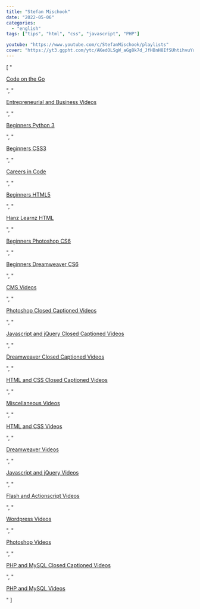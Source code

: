 ```yaml
---
title: "Stefan Mischook"
date: "2022-05-06"
categories:
  - "english"
tags: ["tips", "html", "css", "javascript", "PHP"]

youtube: "https://www.youtube.com/c/StefanMischook/playlists"
cover: "https://yt3.ggpht.com/ytc/AKedOLSgW_aGg8k7d_JfHBnH8IfSUhtihvuYou022S1vbA=s88-c-k-c0x00ffffff-no-rj"
---
```


[
"<p><a href='https://www.youtube.com/watch?v=6JjkE6h_FtY&list=PL4WWE_tMSca15w8URvKp-A61L_N_Cn1NL'>Code on the Go</a></p>",
"<p><a href='https://www.youtube.com/watch?v=kCC3bmchEW0&list=PL4WWE_tMSca0_FZw8jYboynRezxgIS0v3'>Entrepreneurial and Business Videos</a></p>",
"<p><a href='https://www.youtube.com/watch?v=CwhhTr5EJsA&list=PL4WWE_tMSca2EMskQYibO2iyZShYuClxE'>Beginners Python 3</a></p>",
"<p><a href='https://www.youtube.com/watch?v=CfyafrlGRzE&list=PL4WWE_tMSca2Oh4MEAfzLU6T7_yWmg0qY'>Beginners CSS3</a></p>",
"<p><a href='https://www.youtube.com/watch?v=4SXeCXeNEbY&list=PL4WWE_tMSca2iCyc0qgkxXHIVV6Yt_vVf'>Careers in Code</a></p>",
"<p><a href='https://www.youtube.com/watch?v=dIik9qnnSQA&list=PL4WWE_tMSca2ud8vp2cdtLsv3yADiJPiR'>Beginners HTML5</a></p>",
"<p><a href='https://www.youtube.com/watch?v=ygNvIQbv1Hs&list=PL4WWE_tMSca1th-fqUt-1jPzLXi8nXCjn'>Hanz Learnz HTML</a></p>",
"<p><a href='https://www.youtube.com/watch?v=iakuuv5Qk7w&list=PL4WWE_tMSca2mUdsmW_bxqKUAnG4wz8e_'>Beginners Photoshop CS6</a></p>",
"<p><a href='https://www.youtube.com/watch?v=7n-HD9QtcDs&list=PL4WWE_tMSca3Eb-_ycyYHJm62Li_PclFn'>Beginners Dreamweaver CS6</a></p>",
"<p><a href='https://www.youtube.com/watch?v=BE0vWx8HAJk&list=PL9FBF34E40E67170D'>CMS Videos</a></p>",
"<p><a href='https://www.youtube.com/watch?v=gcFDGf7tUug&list=PL649F850D49E6147A'>Photoshop Closed Captioned Videos</a></p>",
"<p><a href='https://www.youtube.com/watch?v=RB86FBxfsok&list=PLF9EF107713B91F50'>Javascript and jQuery Closed Captioned Videos</a></p>",
"<p><a href='https://www.youtube.com/watch?v=Y_Cu397Dizg&list=PL3ADA736B459BC76B'>Dreamweaver Closed Captioned Videos</a></p>",
"<p><a href='https://www.youtube.com/watch?v=QdSI9b4X2cM&list=PL57DBA960448D3C4A'>HTML and CSS Closed Captioned Videos</a></p>",
"<p><a href='https://www.youtube.com/watch?v=I97EfMkDQgs&list=PLE4D8FE9E35F89D17'>Miscellaneous Videos</a></p>",
"<p><a href='https://www.youtube.com/watch?v=elWSIaUEqF0&list=PL9A4A1F01BE14A84A'>HTML and CSS Videos</a></p>",
"<p><a href='https://www.youtube.com/watch?v=uEfXtUWkq3A&list=PL88979A8AA4D33854'>Dreamweaver Videos</a></p>",
"<p><a href='https://www.youtube.com/watch?v=X2aRXKzrTK4&list=PLCC35DC0490ADE817'>Javascript and jQuery Videos</a></p>",
"<p><a href='https://www.youtube.com/watch?v=N0A7ssIQahA&list=PLC26B4910A2E2124E'>Flash and Actionscript Videos</a></p>",
"<p><a href='https://www.youtube.com/watch?v=QnTHfrHvEtE&list=PLF97719296570218C'>Wordpress Videos</a></p>",
"<p><a href='https://www.youtube.com/watch?v=f9CQygHhC40&list=PL1A1E22FA7A47062D'>Photoshop Videos</a></p>",
"<p><a href='https://www.youtube.com/watch?v=eyWLvEBuV8I&list=PLC24F601DB2054A22'>PHP and MySQL Closed Captioned Videos</a></p>",
"<p><a href='https://www.youtube.com/watch?v=nlH6yt_k8Us&list=PL3A8445B006EF88E8'>PHP and MySQL Videos</a></p>"
]
